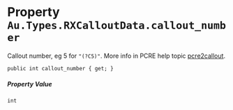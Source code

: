 # Property `Au.Types.RXCalloutData.callout_number`

Callout number, eg 5 for `"(?C5)"`. More info in PCRE help topic [pcre2callout](https://www.pcre.org/current/doc/html/pcre2callout.html).

```
public int callout_number { get; }
```

##### Property Value

`int`